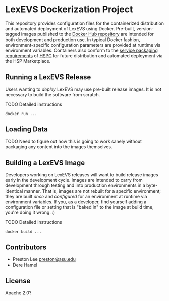 # LexEVS Dockerization Project

This repository provides configuration files for the containerized distribution and automated deployment of LexEVS using Docker. Pre-built, version-tagged images published to the [Docker Hub repository](https://hub.docker.com#fixme) are intended for both development and production use. In typical Docker fashion, environment-specific configuration parameters are provided at runtime via environment variables. Containers also conform to the [service packaging requirements](https://healthservices.atlassian.net/wiki/display/PE/Service+Packaging+Requirements) of [HSPC](http://hspconsortium.org) for future distribution and automated deployment via the HSP Marketplace.

## Running a LexEVS Release

Users wanting to _deploy_ LexEVS may use pre-built release images. It is not necessary to build the software from scratch.

TODO Detailed instructions

	docker run ...

## Loading Data

TODO Need to figure out how this is going to work sanely without packaging any content into the images themselves.


## Building a LexEVS Image

Developers working on LexEVS releases will want to build release images early in the development cycle. Images are intended to carry from development through testing and into production environments in a byte-identical manner. That is, images are not rebuilt for a specific environment; they are built *once* and _configured_ for an environment at runtime via environment variables. If you, as a developer, find yourself adding a configuration file or setting that is "baked in" to the image at build time, you're doing it wrong. :)

TODO Detailed instructions

	docker build ...


## Contributors

* Preston Lee <preston@asu.edu>
* Dere Hamel

## License

Apache 2.0?
